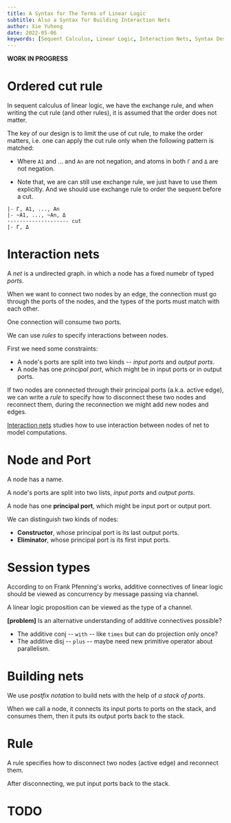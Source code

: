 ```yaml
---
title: A Syntax for The Terms of Linear Logic
subtitle: Also a Syntax for Building Interaction Nets
author: Xie Yuheng
date: 2022-05-06
keywords: [Sequent Calculus, Linear Logic, Interaction Nets, Syntax Design]
---
```


**WORK IN PROGRESS**

# Ordered cut rule

In sequent calculus of linear logic,
we have the exchange rule,
and when writing the cut rule (and other rules),
it is assumed that the order does not matter.

The key of our design is to limit the use of cut rule,
to make the order matters,
i.e. one can apply the cut rule
only when the following pattern is matched:

- Where `A1` and ... and `An` are not negation,
  and atoms in both `Γ` and `Δ` are not negation.

- Note that, we are can still use exchange rule,
  we just have to use them explicitly.
  And we should use exchange rule
  to order the sequent before a cut.

```
|- Γ, A1, ..., An
|- ~A1, ..., ~An, Δ
-------------------- cut
|- Γ, Δ
```

# Interaction nets

A _net_ is a undirected graph.
in which a node has a fixed numebr of typed _ports_.

When we want to connect two nodes by an edge,
the connection must go through the ports of the nodes,
and the types of the ports must match with each other.

One connection will consume two ports.

We can use _rules_ to specify interactions between nodes.

First we need some constraints:

- A node's ports are split into two kinds -- _input ports_ and _output ports_.
- A node has one _principal port_, which might be in input ports or in output ports.

If two nodes are connected through their principal ports (a.k.a. active edge),
we can write a _rule_ to specify how to disconnect these two nodes
and reconnect them, during the reconnection we might add new nodes and edges.

[Interaction nets](https://en.wikipedia.org/wiki/Interaction_nets)
studies how to use interaction
between nodes of net
to model computations.

# Node and Port

A node has a name.

A node's ports are split into two lists,
_input ports_ and _output ports_.

A node has one **principal port**,
which might be input port or output port.

We can distinguish two kinds of nodes:

- **Constructor**, whose principal port is its last output ports.
- **Eliminator**, whose principal port is its first input ports.

# Session types

According to on Frank Pfenning's works,
additive connectives of linear logic should be viewed as
concurrency by message passing via channel.

A linear logic proposition can be viewed as the type of a channel.

**[problem]** Is an alternative understanding of additive connectives possible?

- The additive conj -- `with` -- like `times` but can do projection only once?
- The additive disj -- `plus` -- maybe need new primitive operator about parallelism.

# Building nets

We use _postfix notation_ to build nets
with the help of _a stack of ports_.

When we call a node,
it connects its input ports to ports on the stack,
and consumes them,
then it puts its output ports back to the stack.

# Rule

A rule specifies
how to disconnect two nodes (active edge)
and reconnect them.

After disconnecting, we put input ports back to the stack.

# TODO
